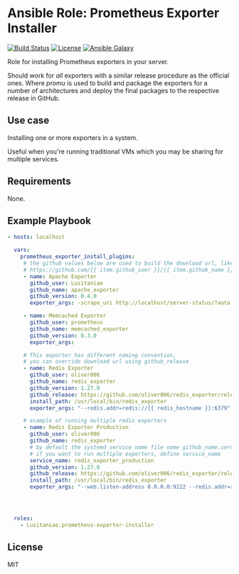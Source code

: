 Ansible Role: Prometheus Exporter Installer
==================

[![Build Status](https://travis-ci.org/Lusitaniae/ansible-role-prometheus-exporter-installer.svg?branch=master)](https://travis-ci.org/Lusitaniae/ansible-role-prometheus-exporter-installer)
[![License](https://img.shields.io/badge/license-MIT-blue.svg)](https://raw.githubusercontent.com/Lusitaniae/ansible-role-prometheus-exporter-installer/master/LICENSE)
[![Ansible Galaxy](https://img.shields.io/badge/ansible--galaxy-prometheus--exporter--installer-blue.svg)](https://galaxy.ansible.com/Lusitaniae/prometheus-exporter-installer)


Role for installing Prometheus exporters in your server.

Should work for _all_ exporters with a similar release procedure as the official ones. Where *promu* is used to build and package the exporters for a number of architectures and deploy the final packages to the respective release in GitHub.

Use case
------------

Installing one or more exporters in a system.

Useful when you're running traditional VMs which you may be sharing for multiple services.



Requirements
------------

None.


Example Playbook
-----------------


```yaml
- hosts: localhost

  vars:
    prometheus_exporter_install_plugins:
     # the github values below are used to build the download url, like this:
     # https://github.com/{{ item.github_user }}/{{ item.github_name }}/releases/download/v{{ item.github_version }}/{{ item.github_name }}-{{ item.github_version }}.{{ ansible_system|lower }}-386.tar.gz"
     - name: Apache Exporter
       github_user: Lusitaniae
       github_name: apache_exporter
       github_version: 0.4.0
       exporter_args: -scrape_uri http://localhost/server-status/?auto

     - name: Memcached Exporter
       github_user: prometheus
       github_name: memcached_exporter
       github_version: 0.3.0
       exporter_args:

     # This exporter has different naming convention,
     # you can override download url using github_release
     - name: Redis Exporter
       github_user: oliver006
       github_name: redis_exporter
       github_version: 1.27.0
       github_release: https://github.com/oliver006/redis_exporter/releases/download/v1.27.0/redis_exporter-v1.27.0.linux-386.tar.gz
       install_path: /usr/local/bin/redis_exporter
       exporter_args: "--redis.addr=redis://{{ redis_hostname }}:6379"

     # example of running multiple redis exporters
     - name: Redis Exporter Production
       github_user: oliver006
       github_name: redis_exporter
       # by default the systemd service name file name github_name.service
       # if you want to run multiple exporters, define service_name
       service_name: redis_exporter_production
       github_version: 1.27.0
       github_release: https://github.com/oliver006/redis_exporter/releases/download/v1.27.0/redis_exporter-v1.27.0.linux-386.tar.gz
       install_path: /usr/local/bin/redis_exporter
       exporter_args: "--web.listen-address 0.0.0.0:9122 --redis.addr=redis://{{ redis_hostname }}:6379"




  roles:
    - Lusitaniae.prometheus-exporter-installer

```


License
-------

MIT
